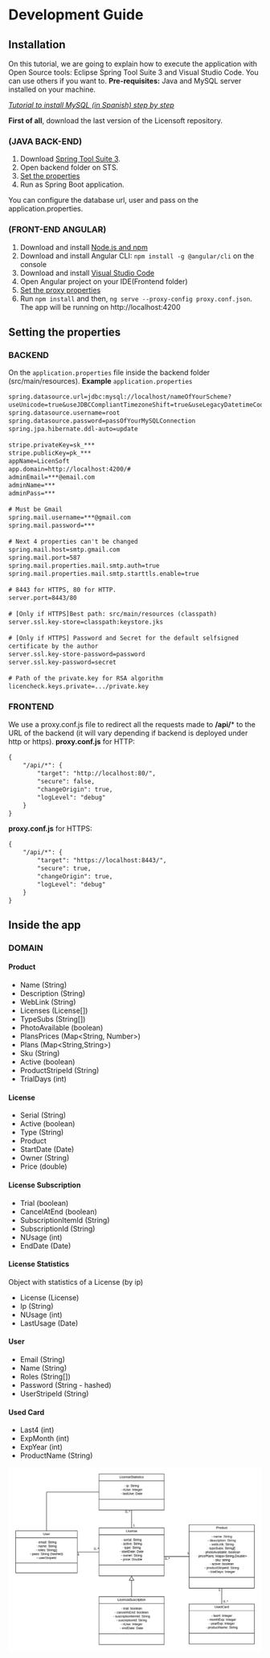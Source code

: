 #  Development Guide

## Installation
On this tutorial, we are going to explain how to execute the application with Open Source tools: Eclipse Spring Tool Suite 3 and Visual Studio Code. You can use others if you want to.
**Pre-requisites:** Java and MySQL server installed on your machine.

[ *Tutorial to install MySQL (in Spanish) step by step*](https://www.profesionalreview.com/2018/12/13/mysql-windows-10/)

**First of all**, download the last version of the Licensoft repository.
### (JAVA BACK-END)
1. Download [Spring Tool Suite 3](https://spring.io/tools3/sts/all).
2. Open backend folder on STS.
3. [Set the properties](#setting-properties-backend)
4. Run as Spring Boot application.

You can configure the database url, user and pass on the application.properties.

### (FRONT-END ANGULAR)
 1. Download and install [Node.js and npm](https://nodejs.org/en/)
 2. Download and install Angular CLI: `npm install -g @angular/cli` on the console
 3. Download and install [Visual Studio Code](https://code.visualstudio.com/)
 4. Open Angular project on your IDE(Frontend folder)
 5. [Set the proxy properties](#setting-properties-frontend)
 6. Run `npm install` and then, `ng serve --proxy-config proxy.conf.json`. The app will be running on http://localhost:4200

## Setting the properties

### BACKEND <a name="setting-properties-backend"></a>
On the `application.properties` file inside the backend folder (src/main/resources).
**Example** `application.properties`
```
spring.datasource.url=jdbc:mysql://localhost/nameOfYourScheme?useUnicode=true&useJDBCCompliantTimezoneShift=true&useLegacyDatetimeCode=false&serverTimezone=UC
spring.datasource.username=root
spring.datasource.password=passOfYourMySQLConnection
spring.jpa.hibernate.ddl-auto=update

stripe.privateKey=sk_***
stripe.publicKey=pk_***
appName=LicenSoft
app.domain=http://localhost:4200/#
adminEmail=***@email.com
adminName=***
adminPass=***

# Must be Gmail
spring.mail.username=***@gmail.com
spring.mail.password=***

# Next 4 properties can't be changed
spring.mail.host=smtp.gmail.com
spring.mail.port=587
spring.mail.properties.mail.smtp.auth=true
spring.mail.properties.mail.smtp.starttls.enable=true

# 8443 for HTTPS, 80 for HTTP.
server.port=8443/80

# [Only if HTTPS]Best path: src/main/resources (classpath)
server.ssl.key-store=classpath:keystore.jks 

# [Only if HTTPS] Password and Secret for the default selfsigned certificate by the author
server.ssl.key-store-password=password
server.ssl.key-password=secret

# Path of the private.key for RSA algorithm
licencheck.keys.private=.../private.key

```

### FRONTEND <a name="setting-properties-frontend"></a>
We use a proxy.conf.js file to redirect all the requests made to **/api/*** to the URL of the backend (it will vary depending if backend is deployed under http or https).
 **proxy.conf.js** for HTTP:
```
{
	"/api/*": {
		"target": "http://localhost:80/",
		"secure": false,
		"changeOrigin": true,
		"logLevel": "debug"
	}
}
```
 **proxy.conf.js** for HTTPS:
```
{
	"/api/*": {
		"target": "https://localhost:8443/",
		"secure": true,
		"changeOrigin": true,
		"logLevel": "debug"
	}
}
```
## Inside the app
### DOMAIN
####  Product
* Name (String)
* Description (String)
* WebLink (String)
* Licenses  (License[])
* TypeSubs (String[]) 
* PhotoAvailable (boolean)
* PlansPrices (Map<String, Number>)
* Plans (Map<String,String>)
* Sku (String)
* Active (boolean)
* ProductStripeId (String)
* TrialDays (int)

#### License
* Serial (String)
* Active (boolean)
* Type (String)
* Product
* StartDate (Date)
* Owner (String)
* Price (double)

#### License Subscription
* Trial (boolean)
* CancelAtEnd (boolean)
* SubscriptionItemId (String)
* SubscriptionId (String)
* NUsage (int)
* EndDate (Date)

#### License Statistics
Object with statistics of a License (by ip)
* License (License)
* Ip (String)
* NUsage (int)
* LastUsage (Date)


#### User
* Email (String)
* Name (String)
* Roles (String[])
* Password (String - hashed)
* UserStripeId (String)

#### Used Card
*	Last4 (int)
*	ExpMonth (int)
*	ExpYear (int)
*	ProductName (String)

![UML Class Diagram](images/DiagramaUMLClases.jpeg)
